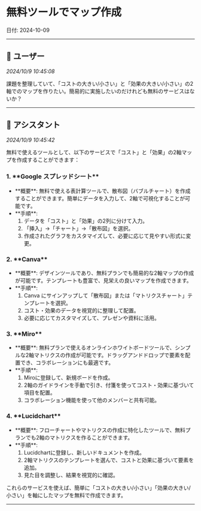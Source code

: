 # 無料ツールでマップ作成

日付: 2024-10-09

---

## 👤 ユーザー
*2024/10/9 10:45:08*

課題を整理していて、「コストの大きい/小さい」と「効果の大きい/小さい」の2軸でのマップを作りたい。簡易的に実施したいのだけれども無料のサービスはないか？

---

## 🤖 アシスタント
*2024/10/9 10:45:42*

無料で使えるツールとして、以下のサービスで「コスト」と「効果」の2軸マップを作成することができます：

### 1. \*\*Google スプレッドシート\*\*
   - \*\*概要\*\*: 無料で使える表計算ツールで、散布図（バブルチャート）を作成することができます。簡単にデータを入力して、2軸で可視化することが可能です。
   - \*\*手順\*\*:
     1. データを「コスト」と「効果」の2列に分けて入力。
     2. 「挿入」→「チャート」→「散布図」を選択。
     3. 作成されたグラフをカスタマイズして、必要に応じて見やすい形式に変更。

### 2. \*\*Canva\*\*
   - \*\*概要\*\*: デザインツールであり、無料プランでも簡易的な2軸マップの作成が可能です。テンプレートも豊富で、見栄えの良いマップを作成できます。
   - \*\*手順\*\*:
     1. Canva にサインアップして「散布図」または「マトリクスチャート」テンプレートを選択。
     2. コスト・効果のデータを視覚的に整理して配置。
     3. 必要に応じてカスタマイズして、プレゼンや資料に活用。

### 3. \*\*Miro\*\*
   - \*\*概要\*\*: 無料プランで使えるオンラインホワイトボードツールで、シンプルな2軸マトリクスの作成が可能です。ドラッグアンドドロップで要素を配置でき、コラボレーションにも最適です。
   - \*\*手順\*\*:
     1. Miroに登録して、新規ボードを作成。
     2. 2軸のガイドラインを手動で引き、付箋を使ってコスト・効果に基づいて項目を配置。
     3. コラボレーション機能を使って他のメンバーと共有可能。

### 4. \*\*Lucidchart\*\*
   - \*\*概要\*\*: フローチャートやマトリクスの作成に特化したツールで、無料プランでも2軸のマトリクスを作ることができます。
   - \*\*手順\*\*:
     1. Lucidchartに登録し、新しいドキュメントを作成。
     2. 2軸マトリクスのテンプレートを選んで、コストと効果に基づいて要素を追加。
     3. 見た目を調整し、結果を視覚的に確認。

これらのサービスを使えば、簡単に「コストの大きい/小さい」「効果の大きい/小さい」を軸にしたマップを無料で作成できます。

---
